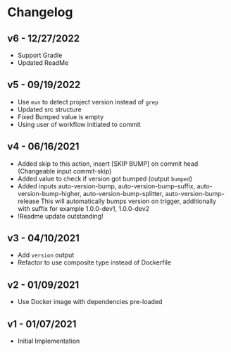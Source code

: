 # Changelog

## v6 - 12/27/2022

- Support Gradle
- Updated ReadMe

## v5 - 09/19/2022

- Use `mvn` to detect project version instead of `grep`
- Updated src structure
- Fixed Bumped value is empty
- Using user of workflow initiated to commit

## v4 - 06/16/2021
- Added skip to this action, insert [SKIP BUMP] on commit head (Changeable input commit-skip)
- Added value to check if version got bumped (output `bumped`)
- Added inputs auto-version-bump, auto-version-bump-suffix, auto-version-bump-higher, auto-version-bump-splitter, auto-version-bump-release
	This will automatically bumps version on trigger, additionally with suffix for example 1.0.0-dev1, 1.0.0-dev2
- !Readme update outstanding!

## v3 - 04/10/2021

- Add `version` output
- Refactor to use composite type instead of Dockerfile

## v2 - 01/09/2021

- Use Docker image with dependencies pre-loaded

## v1 - 01/07/2021

- Initial Implementation
